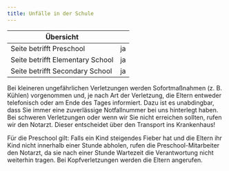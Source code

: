 ```yaml
---
title: Unfälle in der Schule
---
```

| Übersicht | |
| --- | --- |
| Seite betrifft Preschool | ja |
| Seite betrifft Elementary School | ja |
| Seite betrifft Secondary School | ja |

Bei kleineren ungefährlichen Verletzungen werden Sofortmaßnahmen (z. B. Kühlen) vorgenommen und, je nach Art der Verletzung, die Eltern entweder telefonisch oder am Ende des Tages informiert. Dazu ist es unabdingbar, dass Sie immer eine zuverlässige Notfallnummer bei uns hinterlegt haben. Bei schweren Verletzungen oder wenn wir Sie nicht erreichen sollten, rufen wir den Notarzt. Dieser entscheidet über den Transport ins Krankenhaus!

Für die Preschool gilt: Falls ein Kind steigendes Fieber hat und die Eltern ihr Kind nicht innerhalb einer Stunde abholen, rufen die Preschool-Mitarbeiter den Notarzt, da sie nach einer Stunde Wartezeit die Verantwortung nicht weiterhin tragen. Bei Kopfverletzungen werden die Eltern angerufen.